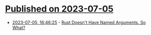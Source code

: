 # [Published on 2023-07-05](index.md)

* [2023-07-05, 16:46:25](https://lobste.rs/s/kyaqq1/rust_doesn_t_have_named_arguments_so_what) - [Rust Doesn't Have Named Arguments. So What?](https://thoughtbot.com/blog/rust-doesn-t-have-named-arguments-so-what)
